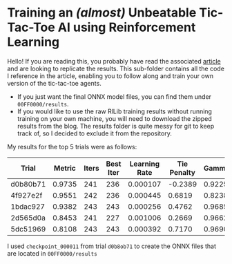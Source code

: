 # Training an *(almost)* Unbeatable Tic-Tac-Toe AI using Reinforcement Learning

Hello! If you are reading this, you probably have read the
associated [article](https://www.neuralnova.net/blog/rl-for-tic-tac-toe/introduction/)
and are looking to replicate the results.
This sub-folder contains all the code I reference in the article,
enabling you to follow along and train your own version of the tic-tac-toe agents.

* If you just want the final ONNX model files, you can find them under `00FF0000/results`.
* If you would like to use the raw RlLib training results without running training on your
own machine, you will need to download the zipped results from the blog. 
The results folder is quite messy for git to keep track of, so I decided to exclude it
from the repository.

My results for the top 5 trials were as follows:

| Trial    | Metric | Iters | Best Iter | Learning Rate | Tie Penalty | Gamma  |
|----------|--------|-------|-----------|---------------|-------------|--------|
| d0b80b71 | 0.9735 | 241   | 236       | 0.000107      | -0.2389     | 0.9225 |
| 4f927e2f | 0.9551 | 242   | 236       | 0.000445      | 0.6819      | 0.8238 |
| 1bdac927 | 0.9382 | 243   | 243       | 0.000256      | 0.4762      | 0.9685 |
| 2d565d0a | 0.8453 | 241   | 227       | 0.001006      | 0.2669      | 0.9662 |
| 5dc51969 | 0.8108 | 243   | 243       | 0.000392      | 0.7170      | 0.9690 |

I used `checkpoint_000011` from trial `d0b8ob71` to create the ONNX files that are 
located in `00FF0000/results`